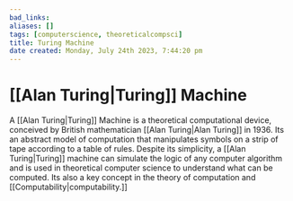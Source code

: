 ```yaml
---
bad_links: 
aliases: []
tags: [computerscience, theoreticalcompsci]
title: Turing Machine
date created: Monday, July 24th 2023, 7:44:20 pm
---
```

# [[Alan Turing|Turing]] Machine

A [[Alan Turing|Turing]] Machine is a theoretical computational device, conceived by British mathematician [[Alan Turing|Alan Turing]] in 1936. Its an abstract model of computation that manipulates symbols on a strip of tape according to a table of rules. Despite its simplicity, a [[Alan Turing|Turing]] machine can simulate the logic of any computer algorithm and is used in theoretical computer science to understand what can be computed. Its also a key concept in the theory of computation and [[Computability|computability.]]